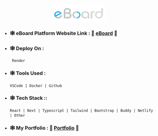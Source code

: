 <!-- eBoard Readme File -->

<!-- Website Logo -->
<p align="center"> <img src="./Assets/logo.png" alt="eBoard" width=180px height=60px /> </p>

<!-- Website Link -->
- ### **🕸️ eBoard Platform Website Link :** 🌸 [eBoard](https://eboard.onrender.com "Visit eBoard Platform") 🌼

<!-- Website Details -->
- ### **🕸️ Deploy On :**
       Render

- ### **🕸️ Tools Used :**
      VSCode | Docker | Github

- ### **🕸️ Tech Stack ::**
      React | Next | Typescript | Tailwind | Bootstrap | Buddy | Netlify | Other

<!-- Portfolio Link -->
- ### **🕸️ My Portfolio :** 🌸 [Portfolio](https://surajdalvi.me "Visit My Portfolio") 🌼
